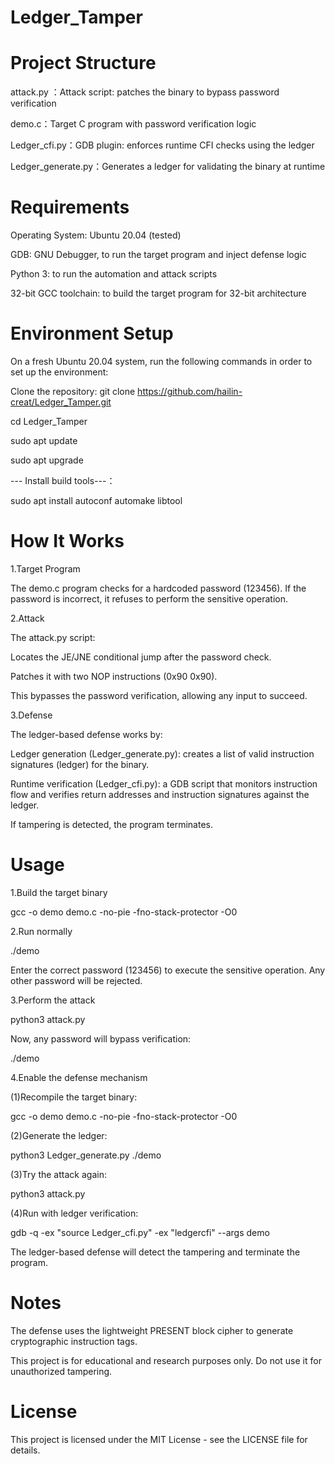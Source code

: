 # Ledger_Tamper

# Project Structure
attack.py ：Attack script: patches the binary to bypass password verification

demo.c：Target C program with password verification logic

Ledger_cfi.py：GDB plugin: enforces runtime CFI checks using the ledger

Ledger_generate.py：Generates a ledger for validating the binary at runtime

# Requirements

Operating System: Ubuntu 20.04 (tested)

GDB: GNU Debugger, to run the target program and inject defense logic

Python 3: to run the automation and attack scripts

32-bit GCC toolchain: to build the target program for 32-bit architecture

# Environment Setup
On a fresh Ubuntu 20.04 system, run the following commands in order to set up the environment:

Clone the repository: git clone https://github.com/hailin-creat/Ledger_Tamper.git

cd Ledger_Tamper

sudo apt update

sudo apt upgrade

--- Install build tools---：

sudo apt install autoconf automake libtool

# How It Works

1.Target Program

The demo.c program checks for a hardcoded password (123456). If the password is incorrect, it refuses to perform the sensitive operation.

2.Attack

The attack.py script:

Locates the JE/JNE conditional jump after the password check.

Patches it with two NOP instructions (0x90 0x90).

This bypasses the password verification, allowing any input to succeed.

3.Defense

The ledger-based defense works by:

Ledger generation (Ledger_generate.py): creates a list of valid instruction signatures (ledger) for the binary.

Runtime verification (Ledger_cfi.py): a GDB script that monitors instruction flow and verifies return addresses and instruction signatures against the ledger.

If tampering is detected, the program terminates.

# Usage

1.Build the target binary

gcc -o demo demo.c -no-pie -fno-stack-protector -O0

2.Run normally

./demo

Enter the correct password (123456) to execute the sensitive operation.
Any other password will be rejected.

3.Perform the attack

python3 attack.py

Now, any password will bypass verification:

./demo

4.Enable the defense mechanism

(1)Recompile the target binary:

gcc -o demo demo.c -no-pie -fno-stack-protector -O0

(2)Generate the ledger:

python3 Ledger_generate.py ./demo

(3)Try the attack again:

python3 attack.py

(4)Run with ledger verification:

gdb -q -ex "source Ledger_cfi.py" -ex "ledgercfi" --args demo

The ledger-based defense will detect the tampering and terminate the program.

# Notes
The defense uses the lightweight PRESENT block cipher to generate cryptographic instruction tags.

This project is for educational and research purposes only. Do not use it for unauthorized tampering.

# License

This project is licensed under the MIT License - see the LICENSE file for details.
